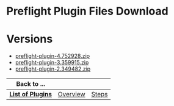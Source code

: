 
Preflight Plugin Files Download
===============================

# Versions

- [preflight-plugin-4.752928.zip](https://raw.githubusercontent.com/UrbanCode/IBM-UCB-PLUGINS/main/files/Preflight/preflight-plugin-4.752928.zip)
- [preflight-plugin-3.359915.zip](https://raw.githubusercontent.com/UrbanCode/IBM-UCB-PLUGINS/main/files/Preflight/preflight-plugin-3.359915.zip)
- [preflight-plugin-2.349482.zip](https://raw.githubusercontent.com/UrbanCode/IBM-UCB-PLUGINS/main/files/Preflight/preflight-plugin-2.349482.zip)

|Back to ...|||
| :---: | :---: | :---: |
|[**List of Plugins**](../../index.md)|[Overview](./overview.md)|[Steps](./steps.md)|
